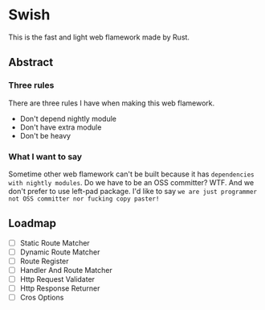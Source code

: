 # Swish
This is the fast and light web flamework made by Rust.
## Abstract
### Three rules
There are three rules I have when making this web flamework.
- Don't depend nightly module
- Don't have extra module
- Don't be heavy
### What I want to say
Sometime other web flamework can't be built because it has `dependencies with nightly modules`. Do we have to be an OSS committer? WTF. And we don't prefer to use left-pad package. I'd like to say `we are just programmer not OSS committer nor fucking copy paster!`
## Loadmap
- [ ] Static Route Matcher
- [ ] Dynamic Route Matcher
- [ ] Route Register
- [ ] Handler And Route Matcher
- [ ] Http Request Validater
- [ ] Http Response Returner
- [ ] Cros Options
